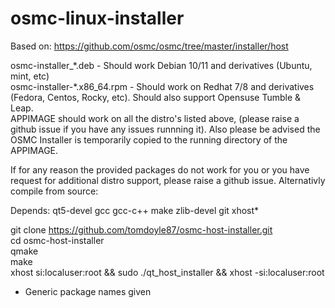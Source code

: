 # osmc-linux-installer

Based on: https://github.com/osmc/osmc/tree/master/installer/host

osmc-installer_\*.deb - Should work Debian 10/11 and derivatives (Ubuntu, mint, etc)</BR>
osmc-installer-\*.x86_64.rpm - Should work on Redhat 7/8 and derivatives (Fedora, Centos, Rocky, etc).  Should also support Opensuse Tumble & Leap.  
APPIMAGE should work on all the distro's listed above, (please raise a github issue if you have any issues runnning it). Also please be advised the OSMC Installer is temporarily copied to the running directory of the APPIMAGE. 

If for any reason the provided packages do not work for you or you have request for additional distro support, please raise a github issue. Alternativly compile from source:
 
Depends: qt5-devel gcc gcc-c++ make zlib-devel git xhost*

git clone https://github.com/tomdoyle87/osmc-host-installer.git</BR>
cd osmc-host-installer</BR>
qmake</BR>
make</BR>
xhost si:localuser:root && sudo ./qt_host_installer && xhost -si:localuser:root

* Generic package names given
